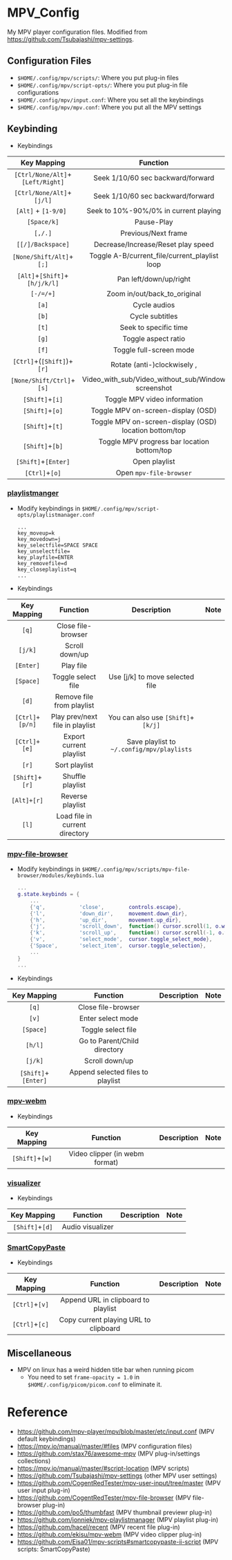 # MPV_Config
My MPV player configuration files.
Modified from https://github.com/Tsubajashi/mpv-settings.

## Configuration Files
- `$HOME/.config/mpv/scripts/`: Where you put plug-in files
- `$HOME/.config/mpv/script-opts/`: Where you put plug-in file configurations
- `$HOME/.config/mpv/input.conf`: Where you set all the keybindings
- `$HOME/.config/mpv/mpv.conf`: Where you put all the MPV settings

## Keybinding
- Keybindings

| Key Mapping                      | Function                                               | Description | Note |
| :------------------------------: | :----------------------------------------------------: | :---------: | :--: |
| `[Ctrl/None/Alt]`+`[Left/Right]` | Seek 1/10/60 sec backward/forward                      |             |      |
| `[Ctrl/None/Alt]`+`[j/l]`        | Seek 1/10/60 sec backward/forward                      |             |      |
| `[Alt]` + `[1-9/0] `             | Seek to 10%-90%/0% in current playing                  |             |      |
| `[Space/k]`                      | Pause-Play                                             |             |      |
| `[,/.]`                          | Previous/Next frame                                    |             |      |
| `[[/]/Backspace]`                | Decrease/Increase/Reset play speed                     |             |      |
| `[None/Shift/Alt]`+`[;]`         | Toggle A-B/current_file/current_playlist loop          |             |      |
| `[Alt]`+`[Shift]`+`[h/j/k/l]`    | Pan left/down/up/right                                 |             |      |
| `[-/=/+]`                        | Zoom in/out/back_to_original                           |             |      |
| `[a]`                            | Cycle audios                                           |             |      |
| `[b]`                            | Cycle subtitles                                        |             |      |
| `[t]`                            | Seek to specific time                                  |             |      |
| `[g]`                            | Toggle aspect ratio                                    |             |      |
| `[f]`                            | Toggle full-screen mode                                |             |      |
| `[Ctrl]`+(`[Shift]`)+`[r]`       | Rotate (anti-)clockwisely ,                            |             |      |
| `[None/Shift/Ctrl]`+`[s]`        | Video_with_sub/Video_without_sub/Window screenshot     |             |      |
| `[Shift]`+`[i]`                  | Toggle MPV video information                           |             |      |
| `[Shift]`+`[o]`                  | Toggle MPV on-screen-display (OSD)                     |             |      |
| `[Shift]`+`[t]`                  | Toggle MPV on-screen-display (OSD) location bottom/top |             |      |
| `[Shift]`+`[b]`                  | Toggle MPV progress bar location bottom/top            |             |      |
| `[Shift]`+`[Enter]`              | Open playlist                                          |             |      |
| `[Ctrl]`+`[o]`                   | Open `mpv-file-browser`                                |             |      |

### [playlistmanger](https://github.com/jonniek/mpv-playlistmanager)
- Modify keybindings in `$HOME/.config/mpv/script-opts/playlistmanager.conf`
    ```
    ...
    key_moveup=k
    key_movedown=j
    key_selectfile=SPACE SPACE
    key_unselectfile=
    key_playfile=ENTER
    key_removefile=d
    key_closeplaylist=q
    ...
    ```
- Keybindings

| Key Mapping     | Function                        | Description                                | Note |
| :-------------: | :----------------------------:  | :----------------------------------------: | :--: |
| `[q]`           | Close file-browser              |                                            |      |
| `[j/k]`         | Scroll down/up                  |                                            |      |
| `[Enter]`       | Play file                       |                                            |      |
| `[Space]`       | Toggle select file              | Use [j/k] to move selected file            |      |
| `[d]`           | Remove file from playlist       |                                            |      |
| `[Ctrl]+[p/n]`  | Play prev/next file in playlist | You can also use `[Shift]`+`[k/j]`         |      |
| `[Ctrl]+[e]`    | Export current playlist         | Save playlist to `~/.config/mpv/playlists` |      |
| `[r]`           | Sort playlist                   |                                            |      |
| `[Shift]`+`[r]` | Shuffle playlist                |                                            |      |
| `[Alt]+[r]`     | Reverse playlist                |                                            |      |
| `[l]`           | Load file in current directory  |                                            |      |

### [mpv-file-browser](https://github.com/CogentRedTester/mpv-file-browser)
- Modify keybindings in `$HOME/.config/mpv/scripts/mpv-file-browser/modules/keybinds.lua`
    ```lua
    ...
    g.state.keybinds = {
        ...
        {'q',           'close',        controls.escape},
        {'l',           'down_dir',     movement.down_dir},
        {'h',           'up_dir',       movement.up_dir},
        {'j',           'scroll_down',  function() cursor.scroll(1, o.wrap) end,           {repeatable = true}},
        {'k',           'scroll_up',    function() cursor.scroll(-1, o.wrap) end,          {repeatable = true}},
        {'v',           'select_mode',  cursor.toggle_select_mode},
        {'Space',       'select_item',  cursor.toggle_selection},
        ...
    }
    ...
    ```
- Keybindings

| Key Mapping         | Function                          | Description | Note |
| :-----------------: | :-------------------------------: | :---------: | :--: |
| `[q]`               | Close file-browser                |             |      |
| `[v]`               | Enter select mode                 |             |      |
| `[Space]`           | Toggle select file                |             |      |
| `[h/l]`             | Go to Parent/Child directory      |             |      |
| `[j/k]`             | Scroll down/up                    |             |      |
| `[Shift]`+`[Enter]` | Append selected files to playlist |             |      |

### [mpv-webm](https://github.com/ekisu/mpv-webm)
- Keybindings

| Key Mapping         | Function                       | Description | Note |
| :-----------------: | :----------------------------: | :---------: | :--: |
| `[Shift]`+`[w]`     | Video clipper (in webm format) |             |      |

### [visualizer](https://github.com/mfcc64/mpv-scripts/blob/master/visualizer.lua)
- Keybindings

| Key Mapping         | Function         | Description | Note |
| :-----------------: | :--------------: | :---------: | :--: |
| `[Shift]`+`[d]`     | Audio visualizer |             |      |

### [SmartCopyPaste](https://github.com/Eisa01/mpv-scripts#smartcopypaste-ii-script)
- Keybindings

| Key Mapping    | Function                              | Description | Note |
| :------------: | :-----------------------------------: | :---------: | :--: |
| `[Ctrl]`+`[v]` | Append URL in clipboard to playlist   |             |      |
| `[Ctrl]`+`[c]` | Copy current playing URL to clipboard |             |      |

## Miscellaneous
- MPV on linux has a weird hidden title bar when running picom
    - You need to set `frame-opacity = 1.0` in `$HOME/.config/picom/picom.conf` to eliminate it.

# Reference
- https://github.com/mpv-player/mpv/blob/master/etc/input.conf (MPV default keybindings)
- https://mpv.io/manual/master/#files (MPV configuration files)
- https://github.com/stax76/awesome-mpv (MPV plug-in/settings collections)
- https://mpv.io/manual/master/#script-location (MPV scripts)
- https://github.com/Tsubajashi/mpv-settings (other MPV user settings)
- https://github.com/CogentRedTester/mpv-user-input/tree/master (MPV user input plug-in)
- https://github.com/CogentRedTester/mpv-file-browser (MPV file-browser plug-in)
- https://github.com/po5/thumbfast (MPV thumbnail previewr plug-in)
- https://github.com/jonniek/mpv-playlistmanager (MPV playlist plug-in)
- https://github.com/hacel/recent (MPV recent file plug-in)
- https://github.com/ekisu/mpv-webm (MPV video clipper plug-in)
- https://github.com/Eisa01/mpv-scripts#smartcopypaste-ii-script (MPV scripts: SmartCopyPaste)
